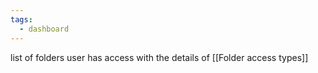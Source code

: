 ```yaml
---
tags:
  - dashboard
---
```

list of folders user has access  with the details of [[Folder access types]] 